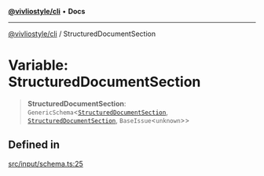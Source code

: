 [**@vivliostyle/cli**](../README.md) • **Docs**

***

[@vivliostyle/cli](../globals.md) / StructuredDocumentSection

# Variable: StructuredDocumentSection

> **StructuredDocumentSection**: `GenericSchema`\<[`StructuredDocumentSection`](../type-aliases/StructuredDocumentSection.md), [`StructuredDocumentSection`](../type-aliases/StructuredDocumentSection.md), `BaseIssue`\<`unknown`\>\>

## Defined in

[src/input/schema.ts:25](https://github.com/vivliostyle/vivliostyle-savepdf/blob/2a28cf527bdb70b5c2c3aa9c32dc6540578a48a8/src/input/schema.ts#L25)
